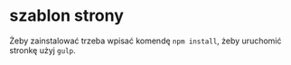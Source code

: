 # szablon strony

Żeby zainstalować trzeba wpisać komendę `npm install`, żeby uruchomić stronkę użyj `gulp`.
